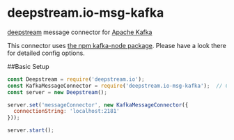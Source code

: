 deepstream.io-msg-kafka
===================

[deepstream](http://deepstream.io) message connector for [Apache Kafka](http://kafka.apache.org/)

This connector uses [the npm kafka-node package](https://www.npmjs.com/package/kafka-node).
Please have a look there for detailed config options.

##Basic Setup

```javascript
const Deepstream = require('deepstream.io');
const KafkaMessageConnector = require('deepstream.io-msg-kafka');  // Currently there is no npm package. Coming soon!
const server = new Deepstream();

server.set('messageConnector', new KafkaMessageConnector({
  connectionString: 'localhost:2181'
}));

server.start();
```
